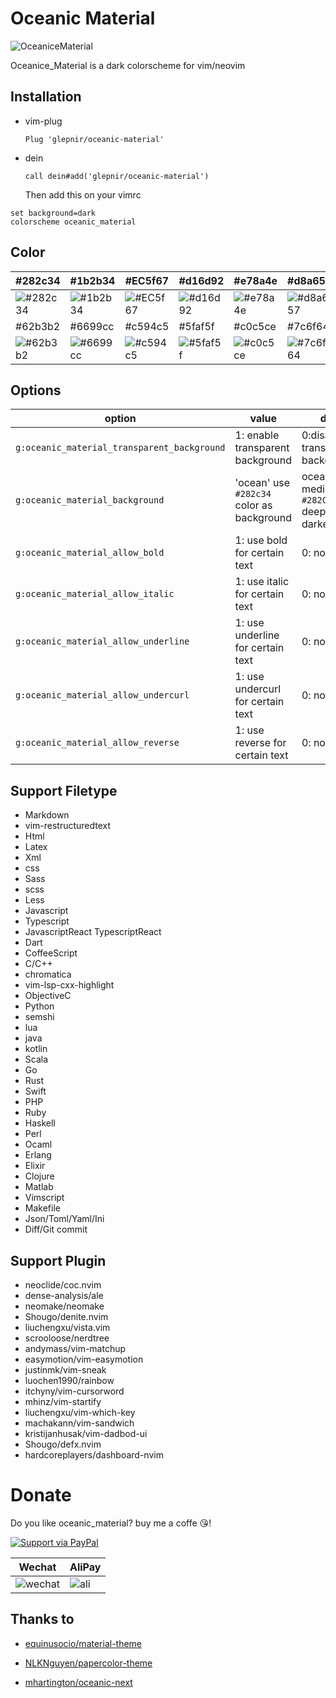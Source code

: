 # Oceanic Material

![OceaniceMaterial](https://user-images.githubusercontent.com/41671631/87221070-e9ea1200-c39b-11ea-90c9-582d2b50ac40.png)

Oceanice_Material is a dark colorscheme for vim/neovim

## Installation

- vim-plug
  ```viml
  Plug 'glepnir/oceanic-material'
  ```
- dein
  ```viml
  call dein#add('glepnir/oceanic-material')
  ```
  Then add this on your vimrc

```viml
set background=dark
colorscheme oceanic_material
```

## Color

| #282c34                                                         | #1b2b34                                                         | #EC5f67                                                         | #d16d92                                                         | #e78a4e                                                         | #d8a657                                                         | #a9b665                                                         |
| --------------------------------------------------------------- | --------------------------------------------------------------- | --------------------------------------------------------------- | --------------------------------------------------------------- | --------------------------------------------------------------- | --------------------------------------------------------------- | --------------------------------------------------------------- |
| ![#282c34](https://via.placeholder.com/80/282c34/000000?text=+) | ![#1b2b34](https://via.placeholder.com/80/1b2b34/000000?text=+) | ![#EC5f67](https://via.placeholder.com/80/EC5f67/000000?text=+) | ![#d16d92](https://via.placeholder.com/80/d16d92/000000?text=+) | ![#e78a4e](https://via.placeholder.com/80/e78a4e/000000?text=+) | ![#d8a657](https://via.placeholder.com/80/d8a657/000000?text=+) | ![#a9b665](https://via.placeholder.com/80/a9b665/000000?text=+) |
| #62b3b2                                                         | #6699cc                                                         | #c594c5                                                         | #5faf5f                                                         | #c0c5ce                                                         | #7c6f64                                                         | #d4be98                                                         |
| ![#62b3b2](https://via.placeholder.com/80/62b3b2/000000?text=+) | ![#6699cc](https://via.placeholder.com/80/6699cc/000000?text=+) | ![#c594c5](https://via.placeholder.com/80/c594c5/000000?text=+) | ![#5faf5f](https://via.placeholder.com/80/5faf5f/000000?text=+) | ![#c0c5ce](https://via.placeholder.com/80/c0c5ce/000000?text=+) | ![#7c6f64](https://via.placeholder.com/80/7c6f64/000000?text=+) | ![#d4be98](https://via.placeholder.com/80/d4be98/000000?text=+) |

## Options

| option                                      | value                                     | default                                             |
| ------------------------------------------- | ----------------------------------------- | --------------------------------------------------- |
| `g:oceanic_material_transparent_background` | 1: enable transparent background          | 0:disable transparent background                    |
| `g:oceanic_material_background`             | 'ocean' use `#282c34` color as background | ocean: `#1b2b34` medium: `#282C34` deep:#212112 darker:`#1d1f21` |
| `g:oceanic_material_allow_bold`             | 1: use bold for certain text              | 0: not at all                                       |
| `g:oceanic_material_allow_italic`           | 1: use italic for certain text            | 0: not at all                                       |
| `g:oceanic_material_allow_underline`        | 1: use underline for certain text         | 0: not at all                                       |
| `g:oceanic_material_allow_undercurl`        | 1: use undercurl for certain text         | 0: not at all                                       |
| `g:oceanic_material_allow_reverse`          | 1: use reverse for certain text           | 0: not at all                                       |

## Support Filetype

- Markdown
- vim-restructuredtext
- Html
- Latex
- Xml
- css
- Sass
- scss
- Less
- Javascript
- Typescript
- JavascriptReact TypescriptReact
- Dart
- CoffeeScript
- C/C++
- chromatica
- vim-lsp-cxx-highlight
- ObjectiveC
- Python
- semshi
- lua
- java
- kotlin
- Scala
- Go
- Rust
- Swift
- PHP
- Ruby
- Haskell
- Perl
- Ocaml
- Erlang
- Elixir
- Clojure
- Matlab
- Vimscript
- Makefile
- Json/Toml/Yaml/Ini
- Diff/Git commit

## Support Plugin

- neoclide/coc.nvim
- dense-analysis/ale
- neomake/neomake
- Shougo/denite.nvim
- liuchengxu/vista.vim
- scrooloose/nerdtree
- andymass/vim-matchup
- easymotion/vim-easymotion
- justinmk/vim-sneak
- luochen1990/rainbow
- itchyny/vim-cursorword
- mhinz/vim-startify
- liuchengxu/vim-which-key
- machakann/vim-sandwich
- kristijanhusak/vim-dadbod-ui
- Shougo/defx.nvim
- hardcoreplayers/dashboard-nvim

# Donate

Do you like oceanic_material? buy me a coffe 😘!

[![Support via PayPal](https://cdn.rawgit.com/twolfson/paypal-github-button/1.0.0/dist/button.svg)](https://www.paypal.me/bobbyhub)

| Wechat                                                                                                          | AliPay                                                                                                       |
| --------------------------------------------------------------------------------------------------------------- | ------------------------------------------------------------------------------------------------------------ |
| ![wechat](https://user-images.githubusercontent.com/41671631/84404718-c8312a00-ac39-11ea-90d7-ee679fbb3705.png) | ![ali](https://user-images.githubusercontent.com/41671631/84403276-1a714b80-ac38-11ea-8607-8492df84e516.png) |

## Thanks to

- [equinusocio/material-theme](https://github.com/equinusocio/material-theme)

- [NLKNguyen/papercolor-theme](https://github.com/NLKNguyen/papercolor-theme)

- [mhartington/oceanic-next](https://github.com/mhartington/oceanic-next)
